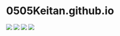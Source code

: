 # 0505Keitan.github.io

![](https://img.shields.io/github/search/0505Keitan/0505Keitan.github.io/html.svg?style=flat&logo=HTML5)
![](https://img.shields.io/github/search/0505Keitan/0505Keitan.github.io/JavaScript.svg?style=flat&logo=JavaScript)
![](https://img.shields.io/github/search/0505Keitan/0505Keitan.github.io/Twitter.svg?style=flat&logo=Twitter)
![](https://img.shields.io/github/search/0505Keitan/0505Keitan.github.io/GitHub.svg?style=flat&logo=GitHub)